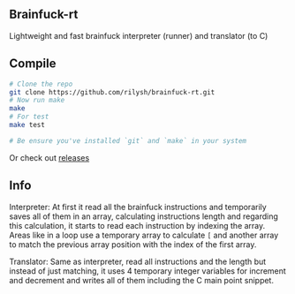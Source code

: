 ## Brainfuck-rt
Lightweight and fast brainfuck interpreter (runner) and translator (to C)

## Compile
```sh
# Clone the repo
git clone https://github.com/rilysh/brainfuck-rt.git
# Now run make
make
# For test
make test

# Be ensure you've installed `git` and `make` in your system
```
Or check out [releases](https://github.com/rilysh/brainfuck-rt/releases)

## Info
Interpreter: At first it read all the brainfuck instructions and temporarily saves all of them in an array, calculating instructions length and regarding this calculation, it starts to read each instruction by indexing the array. Areas like in a loop use a temporary array to calculate `[` and another array to match the previous array position with the index of the first array.

Translator: Same as interpreter, read all instructions and the length but instead of just matching, it uses 4 temporary integer variables for increment and decrement and writes all of them including the C main point snippet.
